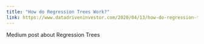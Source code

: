 ```yaml
---
title: "How do Regression Trees Work?"
link: https://www.datadriveninvestor.com/2020/04/13/how-do-regression-trees-work/
---
```


Medium post about Regression Trees

